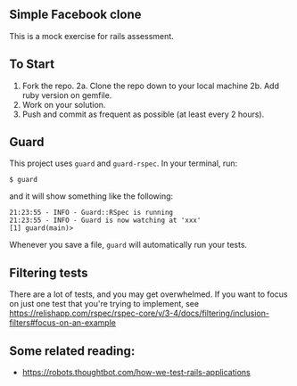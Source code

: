 ## Simple Facebook clone


This is a mock exercise for rails assessment.



## To Start
1. Fork the repo.
2a. Clone the repo down to your local machine
2b. Add ruby version on gemfile.
3. Work on your solution.
4. Push and commit as frequent as possible (at least every 2 hours).




## Guard
This project uses `guard` and `guard-rspec`. In your terminal, run:

    $ guard

and it will show something like the following:

    21:23:55 - INFO - Guard::RSpec is running
    21:23:55 - INFO - Guard is now watching at 'xxx'
    [1] guard(main)>

Whenever you save a file, `guard` will automatically run your tests.

## Filtering tests

There are a lot of tests, and you may get overwhelmed. If you want to focus on just one test that you're trying to implement, see https://relishapp.com/rspec/rspec-core/v/3-4/docs/filtering/inclusion-filters#focus-on-an-example


## Some related reading:

* https://robots.thoughtbot.com/how-we-test-rails-applications
